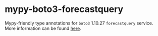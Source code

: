 # mypy-boto3-forecastquery

Mypy-friendly type annotations for `boto3` 1.10.27 `forecastquery` service.
More information can be found [here](https://github.com/vemel/mypy_boto3).
